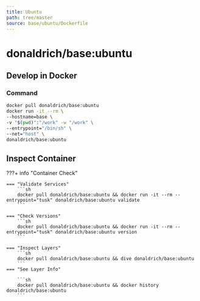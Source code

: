 ```yaml
---
title: Ubuntu
path: tree/master
source: base/ubuntu/Dockerfile
---
```


# donaldrich/base:ubuntu

## Develop in Docker

### Command

```sh
docker pull donaldrich/base:ubuntu
docker run -it --rm \
--hostname=base \
-v "$(pwd)":"/work" -w "/work" \
--entrypoint="/bin/sh" \
--net="host" \
donaldrich/base:ubuntu
```

## Inspect Container

???+ info "Container Check"

    === "Validate Services"
        ```sh
        docker pull donaldrich/base:ubuntu && docker run -it --rm --entrypoint="tusk" donaldrich/base:ubuntu validate
        ```

    === "Check Versions"
        ```sh
        docker pull donaldrich/base:ubuntu && docker run -it --rm --entrypoint="tusk" donaldrich/base:ubuntu version
        ```

    === "Inspect Layers"
        ```sh
        docker pull donaldrich/base:ubuntu && dive donaldrich/base:ubuntu
        ```
    === "See Layer Info"

        ```sh
        docker pull donaldrich/base:ubuntu && docker history donaldrich/base:ubuntu
        ```
